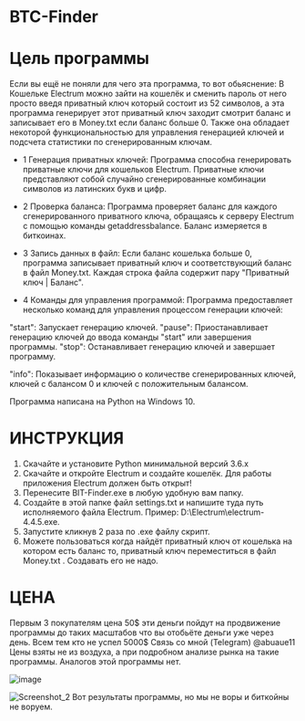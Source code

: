 # BTC-Finder
# Цель программы
Если вы ещё не поняли для чего эта программа, то вот обьяснение: В Кошельке Electrum можно зайти на кошелёк и сменить пароль от него просто введя приватный ключ который состоит из 52 символов, а эта программа генерирует этот приватный ключ заходит смотрит баланс и записывает его в Money.txt если баланс больше 0. Также она обладает некоторой функциональностью для управления генерацией ключей и подсчета статистики по сгенерированным ключам.

- 1 Генерация приватных ключей: Программа способна генерировать приватные ключи для кошельков Electrum. Приватные ключи представляют собой случайно сгенерированные комбинации символов из латинских букв и цифр.

- 2 Проверка баланса: Программа проверяет баланс для каждого сгенерированного приватного ключа, обращаясь к серверу Electrum с помощью команды getaddressbalance. Баланс измеряется в биткоинах.

- 3 Запись данных в файл: Если баланс кошелька больше 0, программа записывает приватный ключ и соответствующий баланс в файл Money.txt. Каждая строка файла содержит пару "Приватный ключ | Баланс".

- 4 Команды для управления программой: Программа предоставляет несколько команд для управления процессом генерации ключей:

"start": Запускает генерацию ключей.
"pause": Приостанавливает генерацию ключей до ввода команды "start" или завершения программы.
"stop": Останавливает генерацию ключей и завершает программу.

"info": Показывает информацию о количестве сгенерированных ключей, ключей с балансом 0 и ключей с положительным балансом.

Программа написана на Python на Windows 10.

# ИНСТРУКЦИЯ
1. Скачайте и установите Python минимальной версий 3.6.x
2. Скачайте и откройте Electrum и создайте кошелёк. Для работы приложения Electrum должен быть открыт!
3. Перенесите BIT-Finder.exe в любую удобную вам папку.
4. Создайте в этой папке файл settings.txt и напишите туда путь исполняемого файла Electrum. Пример: D:\Electrum\electrum-4.4.5.exe.
5. Запустите кликнув 2 раза по .exe файлу скрипт.
6. Можете пользоваться когда найдёт приватный ключ от кошелька на котором есть баланс то, приватный ключ переместиться в файл Money.txt . Создавать его не надо.

# ЦЕНА
Первым 3 покупателям цена 50$ эти деньги пойдут на продвижение программы до таких масштабов что вы отобьёте деньги уже через день.
Всем тем кто не успел 5000$ Связь со мной (Telegram) @abuaue11
Цены взяты не из воздуха, а при подробном анализе рынка на такие программы. 
Аналогов этой программы нет.

![image](https://github.com/Lastik2288/BTC-Finder/assets/99122688/770d288c-ad95-4b31-81c7-012ebd1747d9)


![Screenshot_2](https://github.com/Lastik2288/BTC-Finder/assets/99122688/b4195dfc-f096-4c2c-b40d-fc3e43c1dcff)
Вот результаты программы, но мы не воры и биткойны не воруем.
